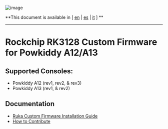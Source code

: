 ![image](https://user-images.githubusercontent.com/67930710/117461690-22bc2e80-af4e-11eb-8ac5-240f600ebe39.png)

**This document is available in [ [en](README.md) | [es](doc/README_ESs.md) | [it](doc/README_IT.md) ] **

---

# Rockchip RK3128 Custom Firmware for Powkiddy A12/A13

## Supported Consoles:

* Powkiddy A12 (rev1, rev2, & rev3)
* Powkiddy A13 (rev1, & rev2)

## Documentation

* [Ruka Custom Firmware Installation Guide](doc/install.md)
* [How to Contribute](CONTRIBUTING.md)
